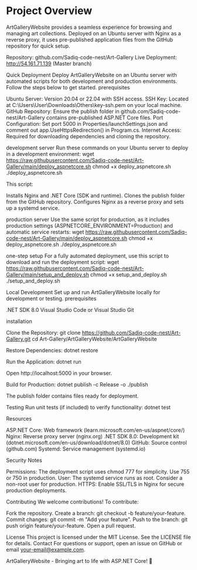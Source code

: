 # Project Overview
ArtGalleryWebsite provides a seamless experience for browsing and managing art collections. Deployed on an Ubuntu server with Nginx as a reverse proxy, it uses pre-published application files from the GitHub repository for quick setup.

Repository: github.com/Sadiq-code-nest/Art-Gallery
Live Deployment: http://54.161.71.139 (Master branch)

Quick Deployment
Deploy ArtGalleryWebsite on an Ubuntu server with automated scripts for both development and production environments. Follow the steps below to get started.
prerequisites

Ubuntu Server: Version 20.04 or 22.04 with SSH access.
SSH Key: Located at C:\Users\User\Downloads\Others\key-ssh.pem on your local machine.
GitHub Repository: Ensure the publish folder in github.com/Sadiq-code-nest/Art-Gallery contains pre-published ASP.NET Core files.
Port Configuration: Set port 5000 in Properties/launchSettings.json and comment out app.UseHttpsRedirection() in Program.cs.
Internet Access: Required for downloading dependencies and cloning the repository.

development server
Run these commands on your Ubuntu server to deploy in a development environment:
wget https://raw.githubusercontent.com/Sadiq-code-nest/Art-Gallery/main/deploy_aspnetcore.sh
chmod +x deploy_aspnetcore.sh
./deploy_aspnetcore.sh

This script:

Installs Nginx and .NET Core (SDK and runtime).
Clones the publish folder from the GitHub repository.
Configures Nginx as a reverse proxy and sets up a systemd service.

production server
Use the same script for production, as it includes production settings (ASPNETCORE_ENVIRONMENT=Production) and automatic service restarts:
wget https://raw.githubusercontent.com/Sadiq-code-nest/Art-Gallery/main/deploy_aspnetcore.sh
chmod +x deploy_aspnetcore.sh
./deploy_aspnetcore.sh

one-step setup
For a fully automated deployment, use this script to download and run the deployment script:
wget https://raw.githubusercontent.com/Sadiq-code-nest/Art-Gallery/main/setup_and_deploy.sh
chmod +x setup_and_deploy.sh
./setup_and_deploy.sh

Local Development
Set up and run ArtGalleryWebsite locally for development or testing.
prerequisites

.NET SDK 8.0
Visual Studio Code or Visual Studio
Git

installation

Clone the Repository:
git clone https://github.com/Sadiq-code-nest/Art-Gallery.git
cd Art-Gallery/ArtGalleryWebsite/ArtGalleryWebsite


Restore Dependencies:
dotnet restore


Run the Application:
dotnet run

Open http://localhost:5000 in your browser.

Build for Production:
dotnet publish -c Release -o ./publish

The publish folder contains files ready for deployment.


Testing
Run unit tests (if included) to verify functionality:
dotnet test

Resources

ASP.NET Core: Web framework (learn.microsoft.com/en-us/aspnet/core/)
Nginx: Reverse proxy server (nginx.org)
.NET SDK 8.0: Development kit (dotnet.microsoft.com/en-us/download/dotnet/8.0)
GitHub: Source control (github.com)
Systemd: Service management (systemd.io)

Security Notes

Permissions: The deployment script uses chmod 777 for simplicity. Use 755 or 750 in production.
User: The systemd service runs as root. Consider a non-root user for production.
HTTPS: Enable SSL/TLS in Nginx for secure production deployments.

Contributing
We welcome contributions! To contribute:

Fork the repository.
Create a branch: git checkout -b feature/your-feature.
Commit changes: git commit -m "Add your feature".
Push to the branch: git push origin feature/your-feature.
Open a pull request.

License
This project is licensed under the MIT License. See the LICENSE file for details.
Contact
For questions or support, open an issue on GitHub or email your-email@example.com.

ArtGalleryWebsite - Bringing art to life with ASP.NET Core! 🎨